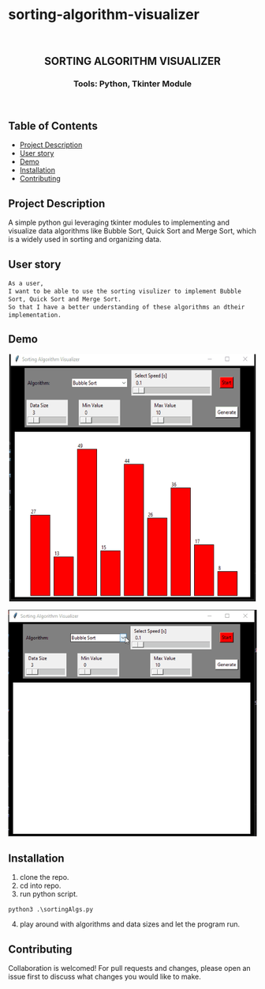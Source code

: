 # sorting-algorithm-visualizer
<br />
<p align="center">

<h2 align="center">SORTING ALGORITHM VISUALIZER</h2>

<h3 align="center">
 Tools: Python, Tkinter Module
</h3>
<br />
</p>

## Table of Contents

- [Project Description](#project-description)
- [User story](#user-story)
- [Demo](#demo)
- [Installation](#installation)
- [Contributing](#contributing)


## Project Description

A simple python gui leveraging tkinter modules to implementing and visualize data algorithms like Bubble Sort, Quick Sort and Merge Sort, which is a widely used in sorting and organizing data. 

## User story

```
As a user,
I want to be able to use the sorting visulizer to implement Bubble Sort, Quick Sort and Merge Sort.
So that I have a better understanding of these algorithms an dtheir implementation.
```

## Demo
<p align="center">
    <img src="./img/bubble.gif" width="500" height="500">
</p>
<p align="center">
    <img src="./img/mergesort.gif">
</p>

## Installation

1. clone the repo.
2. cd into repo.
3. run python script.
```
python3 .\sortingAlgs.py
```
4. play around with algorithms and data sizes and let the program run.

## Contributing

Collaboration is welcomed! For pull requests and changes, please open an issue first to discuss what changes you would like to make.
